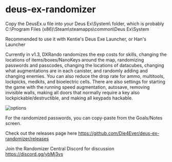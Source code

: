 # deus-ex-randomizer

Copy the DeusEx.u file into your Deus Ex\System\ folder, which is probably C:\Program Files (x86)\Steam\steamapps\common\Deus Ex\System

Recommended to use it with Kentie's Deus Exe Launcher, or Han's Launcher

Currently in v1.3, DXRando randomizes the exp costs for skills, changing the locations of items/boxes/NanoKeys around the map, randomizing passwords and passcodes, changing the locations of datacubes, changing what augmentations are in each canister, and randomly adding and changing enemies. You can also reduce the drop rate for ammo, multitools, lockpicks, medkits, and bioelectric cells. There are also settings for starting the game with the running speed augmentation, autosave, removing invisible walls, making all doors that normally require a key also lockpickable/destructible, and making all keypads hackable.

![options](https://i.imgur.com/tsismiC.png)

For the randomized passwords, you can copy-paste from the Goals/Notes screen.

Check out the releases page here https://github.com/Die4Ever/deus-ex-randomizer/releases

Join the Randomizer Central Discord for discussion https://discord.gg/ybMj3vs
